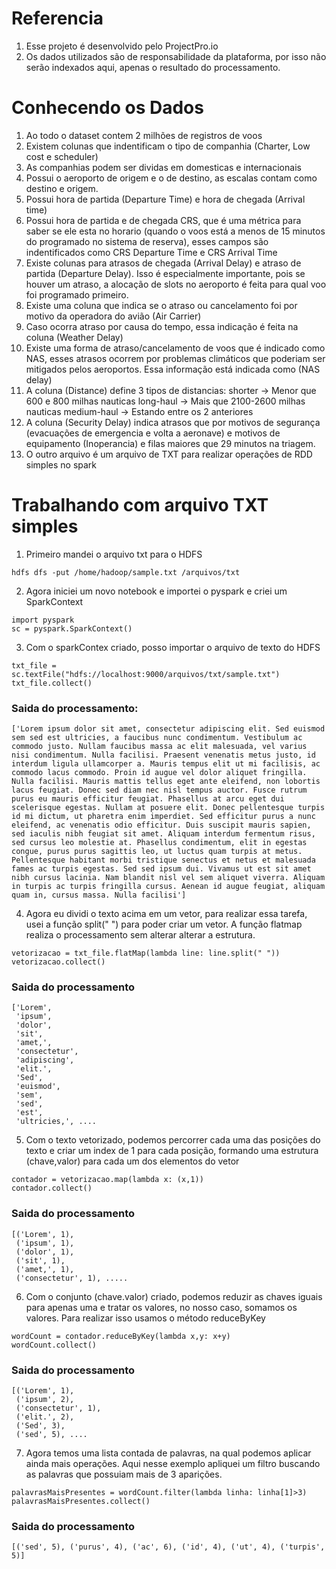 # Referencia
1. Esse projeto é desenvolvido pelo ProjectPro.io
2. Os dados utilizados são de responsabilidade da plataforma, por isso não serão indexados aqui, apenas o resultado do processamento.

# Conhecendo os Dados
1. Ao todo o dataset contem 2 milhões de registros de voos
2. Existem colunas que indentificam o tipo de companhia (Charter, Low cost e scheduler)
3. As companhias podem ser dividas em domesticas e internacionais
4. Possui o aeroporto de origem e o de destino, as escalas contam como destino e origem.
5. Possui hora de partida (Departure Time) e hora de chegada (Arrival time)
6. Possui hora de partida e de chegada CRS, que é uma métrica para saber se ele esta no horario (quando o voos está a menos de 15 minutos do programado no sistema de reserva), esses campos são indentificados como CRS Departure Time e CRS Arrival Time
7. Existe colunas para atrasos de chegada (Arrival Delay) e atraso de partida (Departure Delay). Isso é especialmente importante, pois se houver um atraso, a alocação de slots no aeroporto é feita para qual voo foi programado primeiro.
8. Existe uma coluna que indica se o atraso ou cancelamento foi por motivo da operadora do avião (Air Carrier)
9. Caso ocorra atraso por causa do tempo, essa indicação é feita na coluna (Weather Delay)
10. Existe uma forma de atraso/cancelamento de voos que é indicado como NAS, esses atrasos ocorrem por problemas climáticos que poderiam ser mitigados pelos aeroportos. Essa informação está indicada como (NAS delay)
11. A coluna (Distance) define 3 tipos de distancias:
    shorter -> Menor que 600 e 800 milhas nauticas
    long-haul -> Mais que 2100-2600 milhas nauticas
    medium-haul -> Estando entre os 2 anteriores
12. A coluna (Security Delay) indica atrasos que por motivos de segurança (evacuações de emergencia e volta a aeronave) e motivos de equipamento (Inoperancia) e filas maiores que 29 minutos na triagem.
13. O outro arquivo é um arquivo de TXT para realizar operações de RDD simples no spark

# Trabalhando com arquivo TXT simples
1. Primeiro mandei o arquivo txt para o HDFS
```
hdfs dfs -put /home/hadoop/sample.txt /arquivos/txt
```
2. Agora iniciei um novo notebook e importei o pyspark e criei um SparkContext
```
import pyspark
sc = pyspark.SparkContext()
```
3. Com o sparkContex criado, posso importar o arquivo de texto do HDFS
```
txt_file = sc.textFile("hdfs://localhost:9000/arquivos/txt/sample.txt")
txt_file.collect()
```
### Saida do processamento:
```
['Lorem ipsum dolor sit amet, consectetur adipiscing elit. Sed euismod sem sed est ultricies, a faucibus nunc condimentum. Vestibulum ac commodo justo. Nullam faucibus massa ac elit malesuada, vel varius nisi condimentum. Nulla facilisi. Praesent venenatis metus justo, id interdum ligula ullamcorper a. Mauris tempus elit ut mi facilisis, ac commodo lacus commodo. Proin id augue vel dolor aliquet fringilla. Nulla facilisi. Mauris mattis tellus eget ante eleifend, non lobortis lacus feugiat. Donec sed diam nec nisl tempus auctor. Fusce rutrum purus eu mauris efficitur feugiat. Phasellus at arcu eget dui scelerisque egestas. Nullam at posuere elit. Donec pellentesque turpis id mi dictum, ut pharetra enim imperdiet. Sed efficitur purus a nunc eleifend, ac venenatis odio efficitur. Duis suscipit mauris sapien, sed iaculis nibh feugiat sit amet. Aliquam interdum fermentum risus, sed cursus leo molestie at. Phasellus condimentum, elit in egestas congue, purus purus sagittis leo, ut luctus quam turpis at metus. Pellentesque habitant morbi tristique senectus et netus et malesuada fames ac turpis egestas. Sed sed ipsum dui. Vivamus ut est sit amet nibh cursus lacinia. Nam blandit nisl vel sem aliquet viverra. Aliquam in turpis ac turpis fringilla cursus. Aenean id augue feugiat, aliquam quam in, cursus massa. Nulla facilisi']
```
4. Agora eu dividi o texto acima em um vetor, para realizar essa tarefa, usei a função split(" ") para poder criar um vetor. A função flatmap realiza o processamento sem alterar alterar a estrutura.
```
vetorizacao = txt_file.flatMap(lambda line: line.split(" "))
vetorizacao.collect()
```
### Saida do processamento
```
['Lorem',
 'ipsum',
 'dolor',
 'sit',
 'amet,',
 'consectetur',
 'adipiscing',
 'elit.',
 'Sed',
 'euismod',
 'sem',
 'sed',
 'est',
 'ultricies,', ....
```
5. Com o texto vetorizado, podemos percorrer cada uma das posições do texto e criar um index de 1 para cada posição, formando uma estrutura (chave,valor) para cada um dos elementos do vetor
```
contador = vetorizacao.map(lambda x: (x,1))
contador.collect()
```
### Saida do processamento
```
[('Lorem', 1),
 ('ipsum', 1),
 ('dolor', 1),
 ('sit', 1),
 ('amet,', 1),
 ('consectetur', 1), .....
```
6. Com o conjunto (chave.valor) criado, podemos reduzir as chaves iguais para apenas uma e tratar os valores, no nosso caso, somamos os valores. Para realizar isso usamos o método reduceByKey
```
wordCount = contador.reduceByKey(lambda x,y: x+y)
wordCount.collect()
```
### Saida do processamento
```
[('Lorem', 1),
 ('ipsum', 2),
 ('consectetur', 1),
 ('elit.', 2),
 ('Sed', 3),
 ('sed', 5), ....
```
7. Agora temos uma lista contada de palavras, na qual podemos aplicar ainda mais operações. Aqui nesse exemplo apliquei um filtro buscando as palavras que possuiam mais de 3 aparições.
```
palavrasMaisPresentes = wordCount.filter(lambda linha: linha[1]>3)
palavrasMaisPresentes.collect()
```
### Saida do processamento
```
[('sed', 5), ('purus', 4), ('ac', 6), ('id', 4), ('ut', 4), ('turpis', 5)]
```
